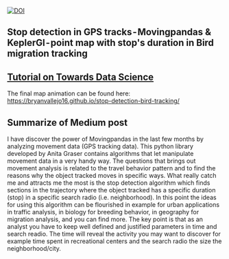 [![DOI](https://zenodo.org/badge/350853382.svg)](https://zenodo.org/badge/latestdoi/350853382)

## Stop detection in GPS tracks - Movingpandas & KeplerGl - point map with stop's duration in Bird migration tracking

## [Tutorial on Towards Data Science](https://towardsdatascience.com/stop-detection-in-gps-tracks-movingpandas-keplergl-point-map-with-stops-duration-in-bird-664064b3ccbc)

The final map animation can be found here: https://bryanvallejo16.github.io/stop-detection-bird-tracking/

## Summarize of Medium post
I have discover the power of Movingpandas in the last few months by analyzing movement data (GPS tracking data). This python library developed by Anita Graser contains algorithms that let manipulate movement data in a very handy way. The questions that brings out movement analysis is related to the travel behavior pattern and to find the reasons why the object tracked moves in specific ways. What really catch me and attracts me the most is the stop detection algorithm which finds sections in the trajectory where the object tracked has a specific duration (stop) in a specific search radio (i.e. neighborhood). 
In this point the ideas for using this algorithm can be flourished in example for urban applications in traffic analysis, in biology for breeding behavior, in geography for migration analysis, and you can find more. The key point is that as an analyst you have to keep well defined and justified parameters in time and search readio. The time will reveal the activity you may want to discover for example time spent in recreational centers and the search radio the size the neighborhood/city.
